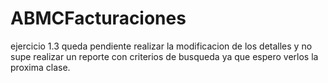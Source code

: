 # ABMCFacturaciones
ejercicio 1.3
queda pendiente realizar la modificacion de los detalles y no supe realizar un reporte con criterios de busqueda ya que espero verlos la proxima clase.
